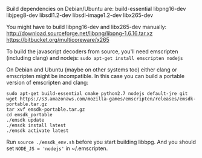 Build dependencies on Debian/Ubuntu are:
build-essential libpng16-dev libjpeg8-dev libsdl1.2-dev libsdl-image1.2-dev libx265-dev

You might have to build libpng16-dev and libx265-dev manually:
http://download.sourceforge.net/libpng/libpng-1.6.16.tar.xz
https://bitbucket.org/multicoreware/x265

To build the javascript decoders from source, you'll need emscripten (including clang) and nodejs:
`sudo apt-get install emscripten nodejs`

On Debian and Ubuntu (maybe on other systems too) either clang or emscripten might be incompatible.
In this case you can build a portable version of emscripten and clang:
```
sudo apt-get build-essential cmake python2.7 nodejs default-jre git
wget https://s3.amazonaws.com/mozilla-games/emscripten/releases/emsdk-portable.tar.gz
tar xvf emsdk-portable.tar.gz
cd emsdk_portable
./emsdk update
./emsdk install latest
./emsdk activate latest
```

Run `source ./emsdk_env.sh` before you start building libbpg.
And you should set `NODE_JS = 'nodejs'` in ~/.emscripten.

